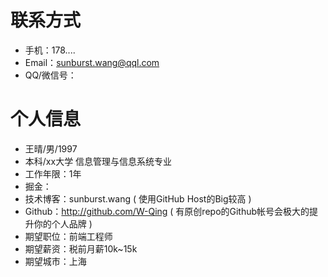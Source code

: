 # 联系方式

- 手机：178.... 
- Email：sunburst.wang@qql.com 
- QQ/微信号：


# 个人信息

 - 王晴/男/1997 
 - 本科/xx大学 信息管理与信息系统专业
 - 工作年限：1年
 - 掘金：
 - 技术博客：sunburst.wang ( 使用GitHub Host的Big较高  )
- Github：http://github.com/W-Qing ( 有原创repo的Github帐号会极大的提升你的个人品牌  )
- 期望职位：前端工程师
- 期望薪资：税前月薪10k~15k
- 期望城市：上海

